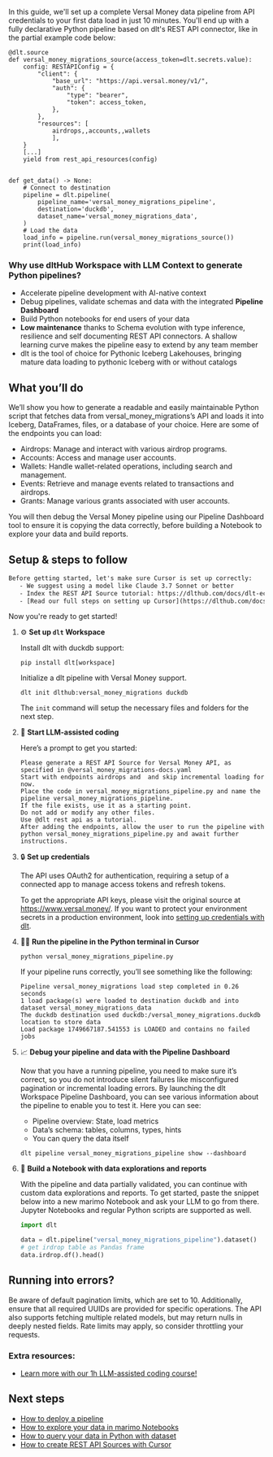 In this guide, we'll set up a complete Versal Money data pipeline from API credentials to your first data load in just 10 minutes. You'll end up with a fully declarative Python pipeline based on dlt's REST API connector, like in the partial example code below:

```python-outcome
@dlt.source
def versal_money_migrations_source(access_token=dlt.secrets.value):
    config: RESTAPIConfig = {
        "client": {
            "base_url": "https://api.versal.money/v1/",
            "auth": {
                "type": "bearer",
                "token": access_token,
            },
        },
        "resources": [
            airdrops,,accounts,,wallets
            ],
    }
    [...]
    yield from rest_api_resources(config)


def get_data() -> None:
    # Connect to destination
    pipeline = dlt.pipeline(
        pipeline_name='versal_money_migrations_pipeline',
        destination='duckdb',
        dataset_name='versal_money_migrations_data', 
    )
    # Load the data
    load_info = pipeline.run(versal_money_migrations_source())
    print(load_info) 
```

### Why use dltHub Workspace with LLM Context to generate Python pipelines?

- Accelerate pipeline development with AI-native context
- Debug pipelines, validate schemas and data with the integrated **Pipeline Dashboard**
- Build Python notebooks for end users of your data
- **Low maintenance** thanks to Schema evolution with type inference, resilience and self documenting REST API connectors. A shallow learning curve makes the pipeline easy to extend by any team member
- dlt is the tool of choice for Pythonic Iceberg Lakehouses, bringing mature data loading to pythonic Iceberg with or without catalogs

## What you’ll do

We’ll show you how to generate a readable and easily maintainable Python script that fetches data from versal_money_migrations’s API and loads it into Iceberg, DataFrames, files, or a database of your choice. Here are some of the endpoints you can load:

- Airdrops: Manage and interact with various airdrop programs.
- Accounts: Access and manage user accounts.
- Wallets: Handle wallet-related operations, including search and management.
- Events: Retrieve and manage events related to transactions and airdrops.
- Grants: Manage various grants associated with user accounts.

You will then debug the Versal Money pipeline using our Pipeline Dashboard tool to ensure it is copying the data correctly, before building a Notebook to explore your data and build reports.

## Setup & steps to follow

```default
Before getting started, let's make sure Cursor is set up correctly:
   - We suggest using a model like Claude 3.7 Sonnet or better
   - Index the REST API Source tutorial: https://dlthub.com/docs/dlt-ecosystem/verified-sources/rest_api/ and add it to context as **@dlt rest api**
   - [Read our full steps on setting up Cursor](https://dlthub.com/docs/dlt-ecosystem/llm-tooling/cursor-restapi#23-configuring-cursor-with-documentation)
```

Now you're ready to get started!

1. ⚙️ **Set up `dlt` Workspace**
    
    Install dlt with duckdb support:
    ```shell
    pip install dlt[workspace]
    ```

    Initialize a dlt pipeline with Versal Money support.
    ```shell
    dlt init dlthub:versal_money_migrations duckdb
    ```

    The `init` command will setup the necessary files and folders for the next step.
    
2. 🤠 **Start LLM-assisted coding**
    
    Here’s a prompt to get you started:
    
    ```prompt
    Please generate a REST API Source for Versal Money API, as specified in @versal_money_migrations-docs.yaml 
    Start with endpoints airdrops and  and skip incremental loading for now. 
    Place the code in versal_money_migrations_pipeline.py and name the pipeline versal_money_migrations_pipeline. 
    If the file exists, use it as a starting point. 
    Do not add or modify any other files. 
    Use @dlt rest api as a tutorial. 
    After adding the endpoints, allow the user to run the pipeline with python versal_money_migrations_pipeline.py and await further instructions.
    ```

    
3. 🔒 **Set up credentials** 
    
    The API uses OAuth2 for authentication, requiring a setup of a connected app to manage access tokens and refresh tokens.
    
    To get the appropriate API keys, please visit the original source at https://www.versal.money/.
    If you want to protect your environment secrets in a production environment, look into [setting up credentials with dlt](https://dlthub.com/docs/walkthroughs/add_credentials).
    
4. 🏃‍♀️ **Run the pipeline in the Python terminal in Cursor**
    
    ```shell
    python versal_money_migrations_pipeline.py
    ```
    
    If your pipeline runs correctly, you’ll see something like the following:
    
    ```shell
    Pipeline versal_money_migrations load step completed in 0.26 seconds
    1 load package(s) were loaded to destination duckdb and into dataset versal_money_migrations_data
    The duckdb destination used duckdb:/versal_money_migrations.duckdb location to store data
    Load package 1749667187.541553 is LOADED and contains no failed jobs
    ```
    
5. 📈 **Debug your pipeline and data with the Pipeline Dashboard**

    Now that you have a running pipeline, you need to make sure it’s correct, so you do not introduce silent failures like misconfigured pagination or incremental loading errors. By launching the dlt Workspace Pipeline Dashboard, you can see various information about the pipeline to enable you to test it. Here you can see:
    - Pipeline overview: State, load metrics
    - Data’s schema: tables, columns, types, hints
    - You can query the data itself
    
    ```shell
    dlt pipeline versal_money_migrations_pipeline show --dashboard
    ```
    
6. 🐍 **Build a Notebook with data explorations and reports**

    With the pipeline and data partially validated, you can continue with custom data explorations and reports. To get started, paste the snippet below into a new marimo Notebook and ask your LLM to go from there. Jupyter Notebooks and regular Python scripts are supported as well.

    
    ```python
    import dlt

   data = dlt.pipeline("versal_money_migrations_pipeline").dataset()
   # get irdrop table as Pandas frame
   data.irdrop.df().head()
    ```

## Running into errors?

Be aware of default pagination limits, which are set to 10. Additionally, ensure that all required UUIDs are provided for specific operations. The API also supports fetching multiple related models, but may return nulls in deeply nested fields. Rate limits may apply, so consider throttling your requests.

### Extra resources:

- [Learn more with our 1h LLM-assisted coding course!](https://www.youtube.com/watch?v=GGid70rnJuM)

## Next steps

- [How to deploy a pipeline](https://dlthub.com/docs/walkthroughs/deploy-a-pipeline)
- [How to explore your data in marimo Notebooks](https://dlthub.com/docs/general-usage/dataset-access/marimo)
- [How to query your data in Python with dataset](https://dlthub.com/docs/general-usage/dataset-access/dataset)
- [How to create REST API Sources with Cursor](https://dlthub.com/docs/dlt-ecosystem/llm-tooling/cursor-restapi)